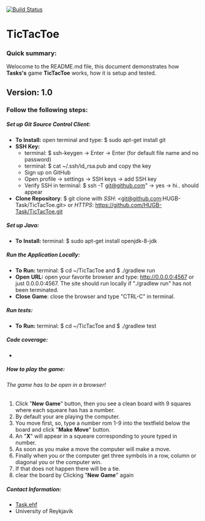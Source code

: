 [![Build Status](https://travis-ci.org/HUGB-Task/TicTacToe.svg)](https://travis-ci.org/HUGB-Task/TicTacToe)
# TicTacToe

### Quick summary:
Welocome to the README.md file, this document demonstrates how __Tasks's__ game __TicTacToe__ works, how it is setup and tested. 

Version: **1.0**
---
### Follow the following steps:
##### Set up Git Source Control Client: 
- **To** **Install:** open terminal and type: $ sudo apt-get install git 
- **SSH** **Key:** 
    * terminal: $ ssh-keygen -> Enter -> Enter (for default file name and no password)
    * terminal: $ cat ~/.ssh/id_rsa.pub and copy the key
    * Sign up on GitHub 
    * Open profile -> settings -> SSH keys -> add SSH key
    * Verify SSH in terminal: $ ssh -T git@github.com" -> yes -> hi.. should appear
- **Clone Repository**: $ git clone with _SSH_: <git@github.com:HUGB-Task/TicTacToe.git>
or _HTTPS_: 
https://github.com/HUGB-Task/TicTacToe.git



##### Set up Java:
- **To** **Install:** terminal: $ sudo apt-get install openjdk-8-jdk


##### Run the Application Locally:
- **To** **Run:** terminal: $ cd ~/TicTacToe and $ ./gradlew run
- **Open** **URL:** open your favorite browser and type: http://0.0.0.0:4567 or just 0.0.0.0:4567. The site should run locally if "./gradlew run" has not been terminated.
- **Close** **Game**: close the browser and type "CTRL-C" in terminal.

##### Run tests:
- **To** **Run:** terminal: $ cd ~/TicTacToe and $ ./gradlew test

##### Code coverage:
-

##### How to play the game: 
###### The game has to be open in a browser! 
1. Click "**New** **Game**" button, then you see a clean board with 9 squares where each squeare has has a number.
2. By default your are playing the computer.
3. You move first, so, type a number rom 1-9 into the textfield below the board and click "**Make** **Move**" button.
4. An "**X**" will appear in a squeare corresponding to youre typed in number.
5. As soon as you make a move the computer will make a move.
6. Finally when you or the computer get three symbols in a row, column or diagonal you or the computer win.
7. If that does not happen there will be a tie.
8. clear the board by Clicking "**New** **Game**" again

##### Contact Information:
* [Task.ehf](https://www.google.com) 
* University of Reykjavik

